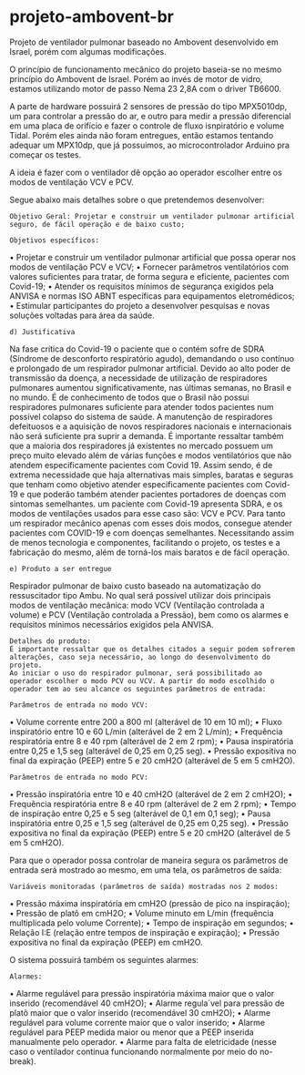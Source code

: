 # projeto-ambovent-br
Projeto de ventilador pulmonar baseado no Ambovent desenvolvido em Israel, porém com algumas modificações.

O princípio de funcionamento mecânico do projeto baseia-se no mesmo princípio do Ambovent de Israel. Porém ao invés de motor de vidro, estamos utilizando motor de passo Nema 23 2,8A com o driver TB6600.

A parte de hardware possuirá 2 sensores de pressão do tipo MPX5010dp, um para controlar a pressão do ar, e outro para medir a pressão diferencial em uma placa de orifício e fazer o controle de fluxo isnpiratório e volume Tidal. Porém eles ainda não foram entregues, então estamos tentando adequar um MPX10dp, que já possuimos, ao microcontrolador Arduino pra começar os testes.

A ideia é fazer com o ventilador dê opção ao operador escolher entre os modos de ventilação VCV e PCV.

Segue abaixo mais detalhes sobre o que pretendemos desenvolver:

	Objetivo Geral: Projetar e construir um ventilador pulmonar artificial seguro, de fácil operação e de baixo custo;

	Objetivos específicos:

•	Projetar e construir um ventilador pulmonar artificial que possa operar nos modos de ventilação PCV e VCV; 
•	Fornecer parâmetros ventilatórios com valores suficientes para tratar, de forma segura e eficiente, pacientes com Covid-19;
•	Atender os requisitos mínimos de segurança exigidos pela ANVISA e normas ISO ABNT específicas para equipamentos eletromédicos;
•	Estimular participantes do projeto a desenvolver pesquisas e novas soluções voltadas para área da saúde.


	d) Justificativa 

Na fase crítica do Covid-19 o paciente que o contém sofre de SDRA (Síndrome de desconforto respiratório agudo), demandando o uso contínuo e prolongado de um respirador pulmonar artificial. Devido ao alto poder de transmissão da doença, a necessidade de utilização de respiradores pulmonares aumentou significativamente, nas últimas semanas, no Brasil e no mundo. É de conhecimento de todos que o Brasil não possui respiradores pulmonares suficiente para atender todos pacientes num possível colapso do sistema de saúde. A manutenção de respiradores defeituosos e a aquisição de novos respiradores nacionais e internacionais não será suficiente pra suprir a demanda. É importante ressaltar também que a maioria dos respiradores já existentes no mercado possuem um preço muito elevado além de várias funções e modos ventilatórios que não atendem especificamente pacientes com Covid 19. 
Assim sendo, é de extrema necessidade que haja alternativas mais simples, baratas e seguras que tenham como objetivo atender especificamente pacientes com Covid-19 e que poderão também atender pacientes portadores de doenças com sintomas semelhantes. um paciente com Covid-19 apresenta SDRA, e os modos de ventilações usados para esse caso são: VCV e PCV. Para tanto um respirador mecânico apenas com esses dois modos, consegue atender pacientes com COVID-19 e com doenças semelhantes. Necessitando assim de menos tecnologia e componentes, facilitando o projeto, os testes e a fabricação do mesmo, além de torná-los mais baratos e de fácil operação. 

	e) Produto a ser entregue 

Respirador pulmonar de baixo custo baseado na automatização do ressuscitador tipo Ambu. No qual será possível utilizar dois principais modos de ventilação mecânica: modo VCV (Ventilação controlada a volume) e PCV (Ventilação controlada a Pressão), bem como os alarmes e requisitos mínimos necessários exigidos pela ANVISA.

	Detalhes do produto:
	É importante ressaltar que os detalhes citados a seguir podem sofrerem alterações, caso seja necessário, ao longo do desenvolvimento do projeto.
	Ao iniciar o uso do respirador pulmonar, será possibilitado ao operador escolher o modo PCV ou VCV. A partir do modo escolhido o operador tem ao seu alcance os seguintes parâmetros de entrada:

	Parâmetros de entrada no modo VCV: 
•	Volume corrente entre 200 a 800 ml (alterável de 10 em 10 ml);
•	Fluxo inspiratório entre 10 e 60 L/min (alterável de 2 em 2 L/min); 
•	Frequência respiratória entre 8 e 40 rpm (alterável de 2 em 2 rpm);
•	Pausa inspiratória entre 0,25 e 1,5 seg (alterável de 0,25 em 0,25 seg).
•	Pressão expositiva no final da expiração (PEEP) entre 5 e 20 cmH2O (alterável de 5 em 5 cmH2O).

	Parâmetros de entrada no modo PCV:
•	Pressão inspiratória entre 10 e 40 cmH2O (alterável de 2 em 2 cmH2O);
•	Frequência respiratória entre 8 e 40 rpm (alterável de 2 em 2 rpm);
•	Tempo de inspiração entre 0,25 e 5 seg (alterável de 0,1 em 0,1 seg);
•	Pausa inspiratória entre 0,25 e 1,5 seg (alterável de 0,25 em 0,25 seg).
•	Pressão expositiva no final da expiração (PEEP) entre 5 e 20 cmH2O (alterável de 5 em 5 cmH2O).

Para que o operador possa controlar de maneira segura os parâmetros de entrada será mostrado ao mesmo, em uma tela, os parâmetros de saída:


	Variáveis monitoradas (parâmetros de saída) mostradas nos 2 modos: 
•	Pressão máxima inspiratória em cmH2O (pressão de pico na inspiração);
•	Pressão de platô em cmH2O;
•	Volume minuto em L/min (frequência multiplicada pelo volume Corrente);
•	Tempo de inspiração em segundos;
•	Relação I:E (relação entre tempos de inspiração e expiração);
•	Pressão expositiva no final da expiração (PEEP) em cmH2O.

O sistema possuirá também os seguintes alarmes:

	Alarmes:
•	Alarme regulável para pressão inspiratória máxima maior que o valor inserido (recomendável 40 cmH2O);
•	Alarme regula´vel para pressão de platô maior que o valor inserido (recomendável 30 cmH2O);
•	Alarme regulável para volume corrente maior que o valor inserido;
•	Alarme regulável para PEEP medida maior ou menor que a PEEP inserida manualmente pelo operador.
•	Alarme para falta de eletricidade (nesse caso o ventilador continua funcionando normalmente por meio do no-break).

